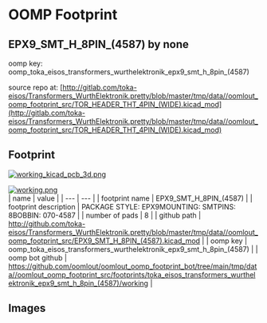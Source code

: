# OOMP Footprint  
## EPX9_SMT_H_8PIN_(4587)  by none  
  
oomp key: oomp_toka_eisos_transformers_wurthelektronik_epx9_smt_h_8pin_(4587)  
  
source repo at: [http://gitlab.com/toka-eisos/Transformers_WurthElektronik.pretty/blob/master/tmp/data//oomlout_oomp_footprint_src/TOR_HEADER_THT_4PIN_(WIDE).kicad_mod](http://gitlab.com/toka-eisos/Transformers_WurthElektronik.pretty/blob/master/tmp/data//oomlout_oomp_footprint_src/TOR_HEADER_THT_4PIN_(WIDE).kicad_mod)  
## Footprint  
  
[![working_kicad_pcb_3d.png](working_kicad_pcb_3d_600.png)](working_kicad_pcb_3d.png)  
  
[![working.png](working_600.png)](working.png)  
| name | value | 
| --- | --- | 
| footprint name | EPX9_SMT_H_8PIN_(4587) | 
| footprint description | PACKAGE STYLE: EPX9MOUNTING: SMTPINS: 8BOBBIN: 070-4587 | 
| number of pads | 8 | 
| github path | http://github.com/toka-eisos/Transformers_WurthElektronik.pretty/blob/master/tmp/data//oomlout_oomp_footprint_src/EPX9_SMT_H_8PIN_(4587).kicad_mod | 
| oomp key | oomp_toka_eisos_transformers_wurthelektronik_epx9_smt_h_8pin_(4587) | 
| oomp bot github | https://github.com/oomlout/oomlout_oomp_footprint_bot/tree/main/tmp/data//oomlout_oomp_footprint_src/footprints/toka_eisos_transformers_wurthelektronik_epx9_smt_h_8pin_(4587)/working | 
## Images  
